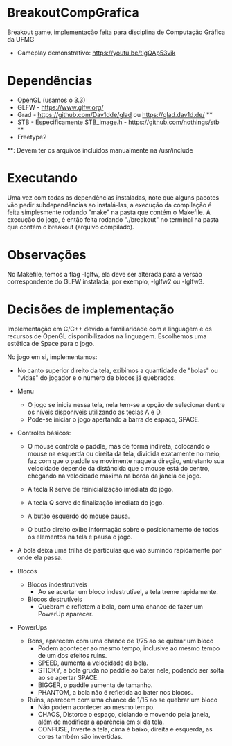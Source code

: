 # BreakoutCompGrafica
Breakout game, implementação feita para disciplina de Computação Gráfica da UFMG

- Gameplay demonstrativo: https://youtu.be/tIgQAp53vik

# Dependências
- OpenGL (usamos o 3.3)
- GLFW - https://www.glfw.org/
- Grad - https://github.com/Dav1dde/glad ou https://glad.dav1d.de/ **
- STB - Especificamente STB_image.h - https://github.com/nothings/stb **
- Freetype2

**: Devem ter os arquivos incluidos manualmente na /usr/include

# Executando
Uma vez com todas as dependências instaladas, note que alguns pacotes vão pedir subdependências ao instalá-las, a execução da
compilação é feita simplesmente rodando "make" na pasta que contém o Makefile. A execução do jogo, é então feita rodando 
"./breakout" no terminal na pasta que contém o breakout (arquivo compilado).

# Observações
No Makefile, temos a flag -lglfw, ela deve ser alterada para a versão correspondente do GLFW instalada, por exemplo, -lglfw2 ou -lglfw3.


# Decisões de implementação

Implementação em C/C++ devido a familiaridade com a linguagem e os recursos de OpenGL disponibilizados na linguagem.
Escolhemos uma estética de Space para o jogo.

No jogo em si, implementamos:
- No canto superior direito da tela, exibimos a quantidade de "bolas" ou "vidas" do jogador e o número de blocos já quebrados.
- Menu
  - O jogo se inicia nessa tela, nela tem-se a opção de selecionar dentre os níveis disponíveis utilizando as teclas A e D.
  - Pode-se iniciar o jogo apertando a barra de espaço, SPACE.
  
- Controles básicos:
  - O mouse controla o paddle, mas de forma indireta, colocando o mouse na esquerda ou direita da tela, dividida exatamente no meio, faz com que o paddle se movimente naquela direção, entretanto sua velocidade depende da distâncida que o mouse está do centro, chegando na velocidade máxima na borda da janela de jogo.

  - A tecla R serve de reinicialização imediata do jogo.

  - A tecla Q serve de finalização imediata do jogo.

  - A butão esquerdo do mouse pausa.

  - O butão direito exibe informação sobre o posicionamento de todos os elementos na tela e pausa o jogo.

- A bola deixa uma trilha de partículas que vão sumindo rapidamente por onde ela passa.

- Blocos
  - Blocos indestrutíveis 
    - Ao se acertar um bloco indestrutível, a tela treme rapidamente.
  - Blocos destrutíveis
    - Quebram e refletem a bola, com uma chance de fazer um PowerUp aparecer.

- PowerUps  
  - Bons, aparecem com uma chance de 1/75 ao se qubrar um bloco 
    - Podem acontecer ao mesmo tempo, inclusive ao mesmo tempo de um dos efeitos ruins.
    - SPEED, aumenta a velocidade da bola.
    - STICKY, a bola gruda no paddle ao bater nele, podendo ser solta ao se apertar SPACE.
    - BIGGER, o paddle aumenta de tamanho.
    - PHANTOM, a bola não é refletida ao bater nos blocos.
  - Ruins, aparecem com uma chance de 1/15 ao se quebrar um bloco
    - Não podem acontecer ao mesmo tempo.
    - CHAOS, Distorce o espaço, ciclando e movendo pela janela, além de modificar a aparência em si da tela. 
    - CONFUSE, Inverte a tela, cima é baixo, direita é esquerda, as cores também são invertidas.

